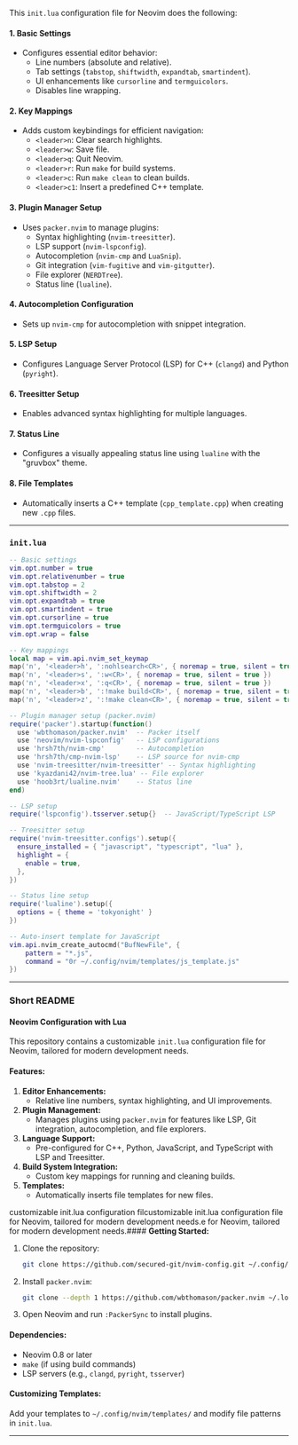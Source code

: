

This `init.lua` configuration file for Neovim does the following:

#### **1. Basic Settings**
- Configures essential editor behavior:
  - Line numbers (absolute and relative).
  - Tab settings (`tabstop`, `shiftwidth`, `expandtab`, `smartindent`).
  - UI enhancements like `cursorline` and `termguicolors`.
  - Disables line wrapping.

#### **2. Key Mappings**
- Adds custom keybindings for efficient navigation:
  - `<leader>n`: Clear search highlights.
  - `<leader>w`: Save file.
  - `<leader>q`: Quit Neovim.
  - `<leader>r`: Run `make` for build systems.
  - `<leader>c`: Run `make clean` to clean builds.
  - `<leader>c1`: Insert a predefined C++ template.

#### **3. Plugin Manager Setup**
- Uses `packer.nvim` to manage plugins:
  - Syntax highlighting (`nvim-treesitter`).
  - LSP support (`nvim-lspconfig`).
  - Autocompletion (`nvim-cmp` and `LuaSnip`).
  - Git integration (`vim-fugitive` and `vim-gitgutter`).
  - File explorer (`NERDTree`).
  - Status line (`lualine`).

#### **4. Autocompletion Configuration**
- Sets up `nvim-cmp` for autocompletion with snippet integration.

#### **5. LSP Setup**
- Configures Language Server Protocol (LSP) for C++ (`clangd`) and Python (`pyright`).

#### **6. Treesitter Setup**
- Enables advanced syntax highlighting for multiple languages.

#### **7. Status Line**
- Configures a visually appealing status line using `lualine` with the "gruvbox" theme.

#### **8. File Templates**
- Automatically inserts a C++ template (`cpp_template.cpp`) when creating new `.cpp` files.

---

### **`init.lua`**


```lua
-- Basic settings
vim.opt.number = true
vim.opt.relativenumber = true
vim.opt.tabstop = 2
vim.opt.shiftwidth = 2
vim.opt.expandtab = true
vim.opt.smartindent = true
vim.opt.cursorline = true
vim.opt.termguicolors = true
vim.opt.wrap = false

-- Key mappings
local map = vim.api.nvim_set_keymap
map('n', '<leader>h', ':nohlsearch<CR>', { noremap = true, silent = true })
map('n', '<leader>s', ':w<CR>', { noremap = true, silent = true })
map('n', '<leader>x', ':q<CR>', { noremap = true, silent = true })
map('n', '<leader>b', ':!make build<CR>', { noremap = true, silent = true }) -- Build
map('n', '<leader>z', ':!make clean<CR>', { noremap = true, silent = true }) -- Clean build

-- Plugin manager setup (packer.nvim)
require('packer').startup(function()
  use 'wbthomason/packer.nvim'  -- Packer itself
  use 'neovim/nvim-lspconfig'   -- LSP configurations
  use 'hrsh7th/nvim-cmp'        -- Autocompletion
  use 'hrsh7th/cmp-nvim-lsp'    -- LSP source for nvim-cmp
  use 'nvim-treesitter/nvim-treesitter' -- Syntax highlighting
  use 'kyazdani42/nvim-tree.lua' -- File explorer
  use 'hoob3rt/lualine.nvim'    -- Status line
end)

-- LSP setup
require('lspconfig').tsserver.setup{}  -- JavaScript/TypeScript LSP

-- Treesitter setup
require('nvim-treesitter.configs').setup({
  ensure_installed = { "javascript", "typescript", "lua" },
  highlight = {
    enable = true,
  },
})

-- Status line setup
require('lualine').setup({
  options = { theme = 'tokyonight' }
})

-- Auto-insert template for JavaScript
vim.api.nvim_create_autocmd("BufNewFile", {
    pattern = "*.js",
    command = "0r ~/.config/nvim/templates/js_template.js"
})
```

---

### **Short README**

#### **Neovim Configuration with Lua**
This repository contains a customizable `init.lua` configuration file for Neovim, tailored for modern development needs.

#### **Features:**
1. **Editor Enhancements:**
   - Relative line numbers, syntax highlighting, and UI improvements.
2. **Plugin Management:**
   - Manages plugins using `packer.nvim` for features like LSP, Git integration, autocompletion, and file explorers.
3. **Language Support:**
   - Pre-configured for C++, Python, JavaScript, and TypeScript with LSP and Treesitter.
4. **Build System Integration:**
   - Custom key mappings for running and cleaning builds.
5. **Templates:**
   - Automatically inserts file templates for new files.

customizable init.lua configuration filcustomizable init.lua configuration file for Neovim, tailored for modern development needs.e for Neovim, tailored for modern development needs.#### **Getting Started:**
1. Clone the repository:
   ```bash
   git clone https://github.com/secured-git/nvim-config.git ~/.config/nvim
   ```
2. Install `packer.nvim`:
   ```bash
   git clone --depth 1 https://github.com/wbthomason/packer.nvim ~/.local/share/nvim/site/pack/packer/start/packer.nvim
   ```
3. Open Neovim and run `:PackerSync` to install plugins.

#### **Dependencies:**
- Neovim 0.8 or later
- `make` (if using build commands)
- LSP servers (e.g., `clangd`, `pyright`, `tsserver`)

#### **Customizing Templates:**
Add your templates to `~/.config/nvim/templates/` and modify file patterns in `init.lua`.

---
